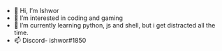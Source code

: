 - 👋 Hi, I’m Ishwor
- 👀 I’m interested in coding and gaming
- 🌱 I’m currently learning python, js and shell, but i get distracted all the time.
- 📫 Discord- ishwor#1850



<!---
Ishwor-Dulal/Ishwor-Dulal is a ✨ special ✨ repository because its `README.md` (this file) appears on your GitHub profile.
You can click the Preview link to take a look at your changes.
--->
